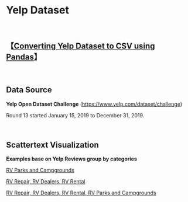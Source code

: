 # Yelp Dataset

<br>

## **【[Converting Yelp Dataset to CSV using Pandas](https://link.medium.com/0k0DEb3Qy1)】** 

<br>

## Data Source

**Yelp Open Dataset Challenge** (https://www.yelp.com/dataset/challenge)

Round 13 started January 15, 2019 to December 31, 2019.

<br>

## Scattertext Visualization

**Examples base on Yelp Reviews group by categories**

[RV Parks and Campgrounds](http://gyhou.com/RV-Parks-Campgrounds-Yelp-Reviews-Scattertext.html)

[RV Repair, RV Dealers, RV Rental](http://gyhou.com/RV-Auto-Yelp-Reviews-Scattertext.html)

[RV Repair, RV Dealers, RV Rental, RV Parks and Campgrounds](http://gyhou.com/RV-Yelp-Reviews-Scattertext.html)
